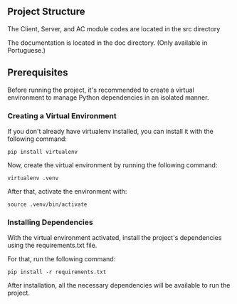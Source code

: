 ## Project Structure

The Client, Server, and AC module codes are located in the src directory

The documentation is located in the doc directory. (Only available in Portuguese.)

## Prerequisites

Before running the project, it's recommended to create a virtual environment to manage Python dependencies in an isolated manner.

### Creating a Virtual Environment

If you don't already have virtualenv installed, you can install it with the following command:

    pip install virtualenv

Now, create the virtual environment by running the following command:

    virtualenv .venv

After that, activate the environment with:

    source .venv/bin/activate

### Installing Dependencies

With the virtual environment activated, install the project's dependencies using the requirements.txt file.

For that, run the following command:

    pip install -r requirements.txt

After installation, all the necessary dependencies will be available to run the project.
